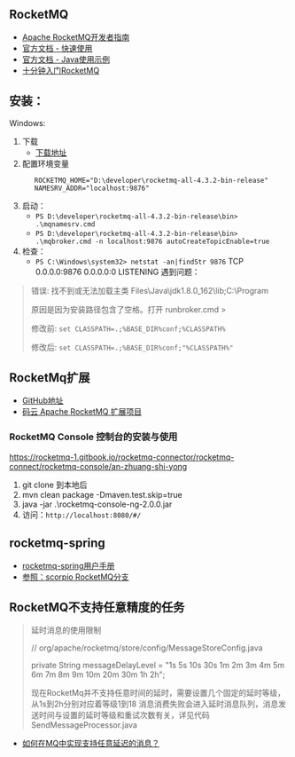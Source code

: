 ## RocketMQ

- [Apache RocketMQ开发者指南](https://github.com/apache/rocketmq/tree/master/docs/cn)
- [官方文档 - 快速使用](https://rocketmq.apache.org/docs/quick-start/)
- [官方文档 - Java使用示例](https://github.com/apache/rocketmq/blob/master/docs/cn/RocketMQ_Example.md)
- [十分钟入门RocketMQ](http://jm.taobao.org/2017/01/12/rocketmq-quick-start-in-10-minutes/)

## 安装：
Windows:
1. 下载
    - [下载地址](https://archive.apache.org/dist/rocketmq/4.3.2/rocketmq-all-4.3.2-bin-release.zip)
2. 配置环境变量
    ```
       ROCKETMQ_HOME="D:\developer\rocketmq-all-4.3.2-bin-release"
       NAMESRV_ADDR="localhost:9876"
    ```
3. 启动：
    - `PS D:\developer\rocketmq-all-4.3.2-bin-release\bin> .\mqnamesrv.cmd`
    - `PS D:\developer\rocketmq-all-4.3.2-bin-release\bin> .\mqbroker.cmd -n localhost:9876 autoCreateTopicEnable=true`
4. 检查：
    - `PS C:\Windows\system32> netstat -an|findStr 9876`
        TCP    0.0.0.0:9876           0.0.0.0:0              LISTENING
遇到问题：
 
> 错误: 找不到或无法加载主类 Files\Java\jdk1.8.0_162\lib;C:\Program
> 
> 原因是因为安装路径包含了空格。打开 runbroker.cmd >
>
> 修改前: `set CLASSPATH=.;%BASE_DIR%conf;%CLASSPATH%`
>
> 修改后: `set CLASSPATH=.;%BASE_DIR%conf;"%CLASSPATH%"`



## RocketMq扩展
- [GitHub地址](https://github.com/apache/rocketmq-externals)
- [码云 Apache RocketMQ 扩展项目](https://gitee.com/mirrors/RocketMQ-Externals)


### RocketMQ Console 控制台的安装与使用
https://rocketmq-1.gitbook.io/rocketmq-connector/rocketmq-connect/rocketmq-console/an-zhuang-shi-yong

1. git clone 到本地后
2. mvn clean package -Dmaven.test.skip=true
3. java -jar .\rocketmq-console-ng-2.0.0.jar
4. 访问：`http://localhost:8080/#/`


## rocketmq-spring
- [rocketmq-spring用户手册](https://github.com/apache/rocketmq-spring/wiki/%E7%94%A8%E6%88%B7%E6%89%8B%E5%86%8C)
- [参照：scorpio RocketMQ分支](https://github.com/f981545521/scorpio/tree/scorpio_rocketmq_deep)

## RocketMQ不支持任意精度的任务
>
> 延时消息的使用限制
>
> // org/apache/rocketmq/store/config/MessageStoreConfig.java
>
> private String messageDelayLevel = "1s 5s 10s 30s 1m 2m 3m 4m 5m 6m 7m 8m 9m 10m 20m 30m 1h 2h";
>
> 现在RocketMq并不支持任意时间的延时，需要设置几个固定的延时等级，从1s到2h分别对应着等级1到18 消息消费失败会进入延时消息队列，消息发送时间与设置的延时等级和重试次数有关，详见代码SendMessageProcessor.java
>
- [如何在MQ中实现支持任意延迟的消息？](https://www.cnblogs.com/hzmark/p/mq-delay-msg.html)





